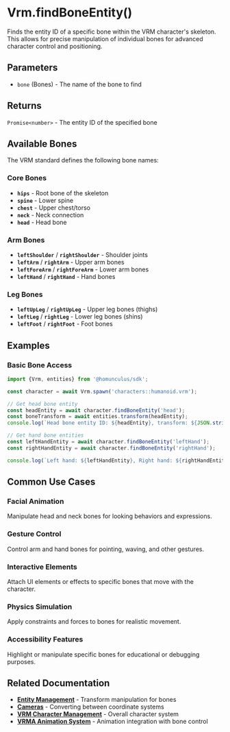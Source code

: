 # Vrm.findBoneEntity()

Finds the entity ID of a specific bone within the VRM character's skeleton. This allows for precise manipulation of
individual bones for advanced character control and positioning.

## Parameters

- `bone` (Bones) - The name of the bone to find

## Returns

`Promise<number>` - The entity ID of the specified bone

## Available Bones

The VRM standard defines the following bone names:

### Core Bones

- **`hips`** - Root bone of the skeleton
- **`spine`** - Lower spine
- **`chest`** - Upper chest/torso
- **`neck`** - Neck connection
- **`head`** - Head bone

### Arm Bones

- **`leftShoulder`** / **`rightShoulder`** - Shoulder joints
- **`leftArm`** / **`rightArm`** - Upper arm bones
- **`leftForeArm`** / **`rightForeArm`** - Lower arm bones
- **`leftHand`** / **`rightHand`** - Hand bones

### Leg Bones

- **`leftUpLeg`** / **`rightUpLeg`** - Upper leg bones (thighs)
- **`leftLeg`** / **`rightLeg`** - Lower leg bones (shins)
- **`leftFoot`** / **`rightFoot`** - Foot bones

## Examples

### Basic Bone Access

```typescript
import {Vrm, entities} from '@homunculus/sdk';

const character = await Vrm.spawn('characters::humanoid.vrm');

// Get head bone entity
const headEntity = await character.findBoneEntity('head');
const boneTransform = await entities.transform(headEntity);
console.log(`Head bone entity ID: ${headEntity}, transform: ${JSON.stringify(boneTransform)}`);

// Get hand bone entities
const leftHandEntity = await character.findBoneEntity('leftHand');
const rightHandEntity = await character.findBoneEntity('rightHand');

console.log(`Left hand: ${leftHandEntity}, Right hand: ${rightHandEntity}`);

```

## Common Use Cases

### Facial Animation

Manipulate head and neck bones for looking behaviors and expressions.

### Gesture Control

Control arm and hand bones for pointing, waving, and other gestures.

### Interactive Elements

Attach UI elements or effects to specific bones that move with the character.

### Physics Simulation

Apply constraints and forces to bones for realistic movement.

### Accessibility Features

Highlight or manipulate specific bones for educational or debugging purposes.

## Related Documentation

- **[Entity Management](../entities/index.md)** - Transform manipulation for bones
- **[Cameras](../cameras/index.md)** - Converting between coordinate systems
- **[VRM Character Management](index.md)** - Overall character system
- **[VRMA Animation System](../vrma/index.md)** - Animation integration with bone control